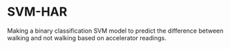 # SVM-HAR
Making a binary classification SVM model to predict the difference between walking and not walking based on accelerator readings. 
